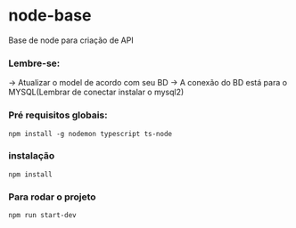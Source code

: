 # node-base
Base de node para criação de API

### Lembre-se:
-> Atualizar o model de acordo com seu BD
-> A conexão do BD está para o MYSQL(Lembrar de conectar instalar o mysql2)


### Pré requisitos globais:
`npm install -g nodemon typescript ts-node`

### instalação
`npm install`

### Para rodar o projeto
`npm run start-dev`